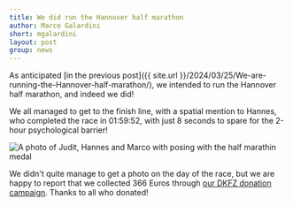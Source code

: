 ```yaml
---
title: We did run the Hannover half marathon
author: Marco Galardini
short: mgalardini
layout: post
group: news
---
```


As anticipated [in the previous post]({{ site.url }}/2024/03/25/We-are-running-the-Hannover-half-marathon/),
we intended to run the Hannover half marathon, and indeed we did!

We all managed to get to the finish line, with a spatial mention to Hannes, who completed
the race in 01:59:52, with just 8 seconds to spare for the 2-hour psychological
barrier!

<img class="img-fluid" src="{{ site.url }}/static/img/news/20240416_halfmarathon.jpg" alt="A photo of Judit, Hannes and Marco with posing with the half marathin medal">

We didn't quite manage to get a photo on the day of the race, but we are happy to report
that we collected 366 Euros through [our DKFZ donation campaign](https://www.dkfz.de/de/spenden/InAktion/Eigene_Spendenaktion.html?the-microbial-pangenomes-lab-is-running-a-half-marathon-for-cancer-research). Thanks to all who donated!
